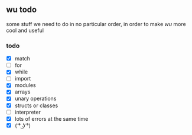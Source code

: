 ## wu todo

some stuff we need to do in no particular order, in order to make *wu* more cool and useful

### todo

- [x] match
- [ ] for
- [x] while
- [ ] import
- [x] modules
- [x] arrays
- [x] unary operations
- [x] structs or classes
- [ ] interpreter
- [x] lots of errors at the same time
- [x] ( ͡° ͜ʖ ͡°)
